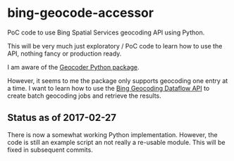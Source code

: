 # bing-geocode-accessor
PoC code to use Bing Spatial Services geocoding API using Python.

This will be very much just exploratory / PoC code to learn how to use the API,
nothing fancy or production ready.

I am aware of the [Geocoder Python package](https://pypi.python.org/pypi/geocoder).

However, it seems to me the package only supports geocoding one entry at a
time. I want to learn how to use the [Bing Geocoding Dataflow
API](https://msdn.microsoft.com/en-us/library/ff701733.aspx)  to create batch
geocoding jobs and retrieve the results.

## Status as of 2017-02-27

There is now a somewhat working Python implementation. However, the code is still an
example script an not really a re-usable module. This will be fixed in subsequent
commits.

